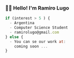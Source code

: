 ### 👋🏻 Hello! I'm Ramiro Lugo

```js
if (interest > 5 ) {
  - Argentina
  - Computer Science Student
  - ramirolugo@gmail.com
} else {
  - You can se our work at:
    coming soon ...
}
```

<!--
**ramiro-l/ramiro-l** is a ✨ _special_ ✨ repository because its `README.md` (this file) appears on your GitHub profile.

Here are some ideas to get you started:

- 🔭 I’m currently working on ...
- 🌱 I’m currently learning ...
- 👯 I’m looking to collaborate on ...
- 🤔 I’m looking for help with ...
- 💬 Ask me about ...
- 📫 How to reach me: ...
- 😄 Pronouns: ...
- ⚡ Fun fact: ...
-->
